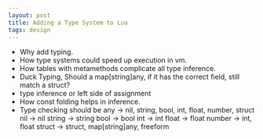 ```yaml
---
layout: post
title: Adding a Type System to Lua
tags: design
---
```


- Why add typing.
- How type systems could speed up execution in vm.
- How tables with metamethods complicate all type inference.
- Duck Typing, Should a map[string]any, if it has the correct field, still match a struct?
- type inference or left side of assignment
- How const folding helps in inference.
- Type checking should be
  any -> nil, string, bool, int, float, number, struct
  nil -> nil
  string -> string
  bool -> bool
  int -> int
  float -> float
  number -> int, float
  struct -> struct, map[string]any, freeform
